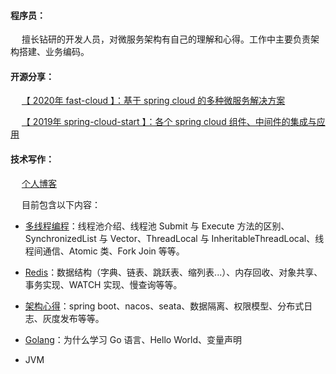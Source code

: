 #### 程序员：

&emsp; 擅长钻研的开发人员，对微服务架构有自己的理解和心得。工作中主要负责架构搭建、业务编码。

#### 开源分享：

&emsp; [【 2020年 fast-cloud 】：基于 spring cloud 的多种微服务解决方案](https://github.com/huaPeiLiang/fast-cloud)

&emsp; [【 2019年 spring-cloud-start 】：各个 spring cloud 组件、中间件的集成与应用](https://github.com/huaPeiLiang/spring-cloud-start)

#### 技术写作：

&emsp; [个人博客](https://huapeiliang.github.io/)

&emsp; 目前包含以下内容：

 - [多线程编程](https://huapeiliang.github.io/category/#/%E5%A4%9A%E7%BA%BF%E7%A8%8B%E7%BC%96%E7%A8%8B)：线程池介绍、线程池 Submit 与 Execute 方法的区别、SynchronizedList 与 Vector、ThreadLocal 与 InheritableThreadLocal、线程间通信、Atomic 类、Fork Join 等等。
 
 - [Redis](https://huapeiliang.github.io/category/#/Redis)：数据结构（字典、链表、跳跃表、缩列表...）、内存回收、对象共享、事务实现、WATCH 实现、慢查询等等。
 
 - [架构心得](https://huapeiliang.github.io/category/#/%E6%9E%B6%E6%9E%84%E4%B9%8B%E8%B7%AF)：spring boot、nacos、seata、数据隔离、权限模型、分布式日志、灰度发布等等。
 
 - [Golang](https://huapeiliang.github.io/category/#/Golang)：为什么学习 Go 语言、Hello World、变量声明
 
 - JVM



